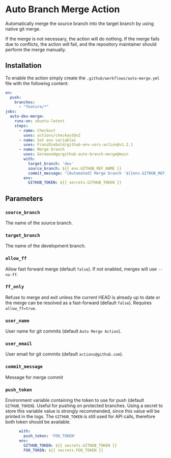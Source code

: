 # Auto Branch Merge Action

Automatically merge the source branch into the target branch by using native git merge.

If the merge is not necessary, the action will do nothing.
If the merge fails due to conflicts, the action will fail, and the repository
maintainer should perform the merge manually.

## Installation

To enable the action simply create the `.github/workflows/auto-merge.yml`
file with the following content:

```yml
on:
  push:
    branches:
      - "feature/*"
jobs:
  auto-dev-merge:
    runs-on: ubuntu-latest
    steps:
      - name: Checkout
        uses: actions/checkout@v2
      - name: Set env variables
        uses: FranzDiebold/github-env-vars-action@v1.2.1
      - name: Merge branch
        uses: Germanedge/github-auto-branch-merge@main
        with:
          target_branch: 'dev'
          source_branch: ${{ env.GITHUB_REF_NAME }}
          commit_message: "[Automated] Merge branch '${{env.GITHUB_REF_NAME}}' into dev"
        env:
          GITHUB_TOKEN: ${{ secrets.GITHUB_TOKEN }}
```

## Parameters

### `source_branch`

The name of the source branch.

### `target_branch`

The name of the development branch.

### `allow_ff`

Allow fast forward merge (default `false`). If not enabled, merges will use
`--no-ff`.

### `ff_only`

Refuse to merge and exit unless the current HEAD is already up to date or the
merge can be resolved as a fast-forward (default `false`).
Requires `allow_ff=true`.

### `user_name`

User name for git commits (default `Auto Merge Action`).

### `user_email`

User email for git commits (default `actions@github.com`).

### `commit_message`

Message for merge commit

### `push_token`

Environment variable containing the token to use for push (default
`GITHUB_TOKEN`).
Useful for pushing on protected branches.
Using a secret to store this variable value is strongly recommended, since this
value will be printed in the logs.
The `GITHUB_TOKEN` is still used for API calls, therefore both token should be
available.

```yml
      with:
        push_token: 'FOO_TOKEN'
      env:
        GITHUB_TOKEN: ${{ secrets.GITHUB_TOKEN }}
        FOO_TOKEN: ${{ secrets.FOO_TOKEN }}
```
